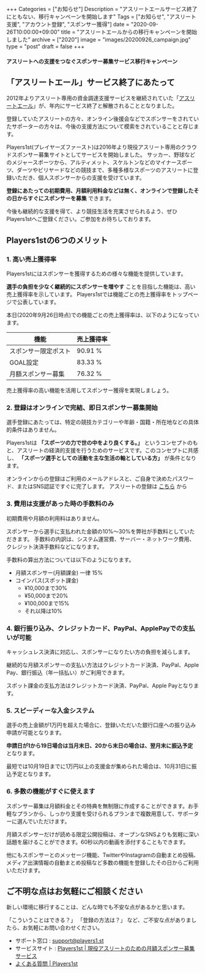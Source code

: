 +++
Categories = ["お知らせ"]
Description = "アスリートエールサービス終了にともない、移行キャンペーンを開始します"
Tags = ["お知らせ", "アスリート支援", "アカウント登録", "スポンサー獲得"]
date = "2020-09-26T10:00:00+09:00"
title = "アスリートエールからの移行キャンペーンを開始しました"
archive = ["2020"]
image = "images/20200926_campaign.jpg"
type = "post"
draft = false
+++

#### アスリートへの支援をつなぐスポンサー募集サービス移行キャンペーン

## 「アスリートエール」サービス終了にあたって

2012年よりアスリート専用の資金調達支援サービスを継続されていた「[アスリートエール]( http://www.athleteyell.jp/ )」が、年内にサービス終了と解散されることとなりました。

登録していたアスリートの方々、オンライン後援会などでスポンサーをされていたサポーターの方々は、今後の支援方法について模索をされていることと存じます。

Players1st(プレイヤーズファースト)は2016年より現役アスリート専用のクラウドスポンサー募集サイトとしてサービスを開始しました。
サッカー、野球などのメジャースポーツから、アルティメット、スケルトンなどのマイナースポーツ、ダーツやビリヤードなどの競技まで、多種多様なスポーツのアスリートに登録いただき、個人スポンサーからの支援を受けています。

**登録にあたっての初期費用、月額利用料金などは無く、オンラインで登録したその日からすぐにスポンサーを募集** できます。

今後も継続的な支援を得て、より競技生活を充実させられるよう、ぜひPlayers1stへご登録ください。ご参加をお待ちしております。

## Players1stの6つのメリット

### 1. 高い売上獲得率

Players1stにはスポンサーを獲得するための様々な機能を提供しています。

**選手の負担を少なく継続的にスポンサーを増やす** ことを目指した機能は、高い売上獲得率を示しています。
Players1stでは機能ごとの売上獲得率をトップページで公表しています。

本日(2020年9月26日時点)での機能ごとの売上獲得率は、以下のようになっています。

機能|売上獲得率
------------ | -------------
スポンサー限定ポスト|90.91 %
GOAL設定 | 83.33 %
月額スポンサー募集 | 76.32 %

売上獲得率の高い機能を活用してスポンサー獲得を実現しましょう。

### 2. 登録はオンラインで完結、即日スポンサー募集開始

選手登録にあたっては、特定の競技カテゴリーや年齢・国籍・所在地などの具体的条件はありません。

Players1stは **「スポーツの力で世の中をより良くする。」** というコンセプトのもと、アスリートの経済的支援を行うためのサービスです。このコンセプトに共感し、 **「スポーツ選手としての活動を主な生活の軸としている方」** が条件となります。

オンラインからの登録はご利用のメールアドレスと、ご自身で決めたパスワード、またはSNS認証ですぐに完了します。
アスリートの登録は [こちら](https://players1.st/users/sign_up_confirm?token=U9uHncad) から

### 3. 費用は支援があった時の手数料のみ

初期費用や月額の利用料はありません。

スポンサーから選手に支払われた金額の10%〜30%を弊社が手数料としていただきます。
手数料の内訳は、システム運営費、サーバー・ネットワーク費用、クレジット決済手数料などになります。

手数料の算出方法については以下のようになります。
*  月額スポンサー(月額課金) 一律 15%
* コインパス(スポット課金)
    * ¥10,000まで30%
    * ¥50,000まで20%
    * ¥100,000まで15%
    * それ以降は10%

### 4. 銀行振り込み、クレジットカード、PayPal、ApplePayでの支払いが可能

キャッシュレス決済に対応し、スポンサーになりたい方の負担を減らします。

継続的な月額スポンサーの支払い方法はクレジットカード決済、PayPal、Apple Pay、銀行振込（年一括払い）がご利用できます。

スポット課金の支払方法はクレジットカード決済、PayPal、Apple Payとなります。

### 5. スピーディーな入金システム

選手の売上金額が1万円を超えた場合に、登録いただいた銀行口座への振り込み申請が可能となります。

**申請日が1から19日場合は当月末日、20から末日の場合は、翌月末に振込予定** となります。

最短では10月19日までに1万円以上の支援金が集められた場合は、10月31日に振込予定となります。

### 6. 多数の機能がすぐに使えます

スポンサー募集は月額料金とその特典を無制限に作成することができます。お手軽なプランから、しっかり支援を受けられるプランまで複数用意して、サポーターに選んでいただけます。

月額スポンサーだけが読める限定公開投稿は、オープンなSNSよりも気軽に深い話題を届けることができます。60秒以内の動画を添付することもできます。

他にもスポンサーとのメッセージ機能、TwitterやInstagramの自動まとめ投稿、メディア出演情報の自動まとめ投稿など多数の機能を登録したその日からご利用いただけます。

## ご不明な点はお気軽にご相談ください

新しい環境に移行することは、どんな時でも不安な点があるかと思います。

「こういうことはできる？」
「登録の方法は？」
など、ご不安な点がありましたら、お気軽にお問い合わせください。

- サポート窓口 : [ support@players1.st](mailto:support@players1.st)
- サービスサイト : [Players1st | 現役アスリートのための月額スポンサー募集サービス](https://players1.st/ )
- [よくある質問 | Players1st]( https://tayori.com/faq/bc6447112a09320fcfa0b17f4975bd547ae2a0c0 )
